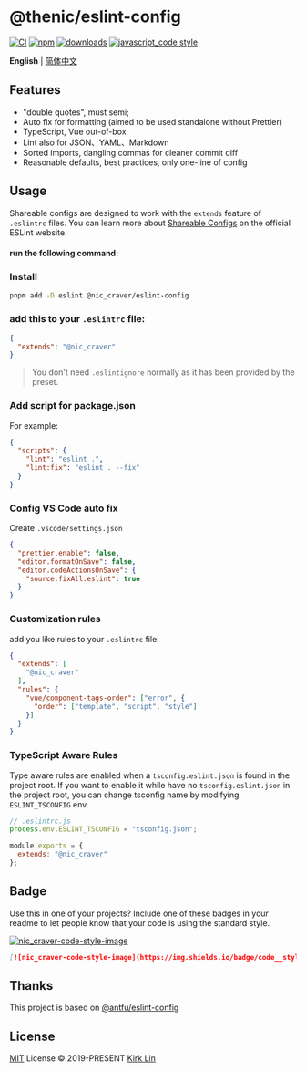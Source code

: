 # @thenic/eslint-config
[![CI][ci-image]][ci-url] [![npm][npm-image]][npm-url] [![downloads][downloads-image]][downloads-url] [![javascript_code style][code-style-image]][code-style-url]

[ci-image]: https://github.com/NicCraver/eslint-config/actions/workflows/release.yml/badge.svg?branch=master
[ci-url]: https://github.com/NicCraver/eslint-config/actions/workflows/release.yml
[npm-image]: https://img.shields.io/npm/v/@nic_craver/eslint-config.svg
[npm-url]: https://npmjs.org/package/@nic_craver/eslint-config
[downloads-image]: https://img.shields.io/npm/dm/@nic_craver/eslint-config.svg
[downloads-url]: https://npmjs.org/package/@nic_craver/eslint-config
[code-style-image]: https://img.shields.io/badge/code__style-@thenic/eslint-config-brightgreen
[code-style-url]: https://github.com/NicCraver/eslint-config/

<div align='left'>
<b>English</b> | <a href="README.zh-cn.md">简体中文</a>
<br>
</div>

## Features

- "double quotes", must semi;
- Auto fix for formatting (aimed to be used standalone without Prettier)
- TypeScript, Vue out-of-box
- Lint also for JSON、YAML、Markdown
- Sorted imports, dangling commas for cleaner commit diff
- Reasonable defaults, best practices, only one-line of config

## Usage

Shareable configs are designed to work with the `extends` feature of `.eslintrc` files.
You can learn more about
[Shareable Configs](http://eslint.org/docs/developer-guide/shareable-configs) on the
official ESLint website.

####  run the following command:

### Install

```bash
pnpm add -D eslint @nic_craver/eslint-config
```
### add this to your `.eslintrc` file:

```json
{
  "extends": "@nic_craver"
}
```

> You don't need `.eslintignore` normally as it has been provided by the preset.

### Add script for package.json

For example:

```json
{
  "scripts": {
    "lint": "eslint .",
    "lint:fix": "eslint . --fix"
  }
}
```

### Config VS Code auto fix

Create `.vscode/settings.json`

```json
{
  "prettier.enable": false,
  "editor.formatOnSave": false,
  "editor.codeActionsOnSave": {
    "source.fixAll.eslint": true
  }
}
```
### Customization rules
add you like rules to your `.eslintrc` file:
```json
{
  "extends": [
    "@nic_craver"
  ],
  "rules": {
    "vue/component-tags-order": ["error", {
      "order": ["template", "script", "style"]
    }]
  }
}
```
### TypeScript Aware Rules

Type aware rules are enabled when a `tsconfig.eslint.json` is found in the project root. If you want to enable it while have no `tsconfig.eslint.json` in the project root, you can change tsconfig name by modifying `ESLINT_TSCONFIG` env.

```js
// .eslintrc.js
process.env.ESLINT_TSCONFIG = "tsconfig.json";

module.exports = {
  extends: "@nic_craver"
};
```


## Badge

Use this in one of your projects? Include one of these badges in your readme to
let people know that your code is using the standard style.


[![nic_craver-code-style-image](https://img.shields.io/badge/code__style-@thenic/eslint-config-brightgreen)](https://github.com/NicCraver/eslint-config/)

```markdown
[![nic_craver-code-style-image](https://img.shields.io/badge/code__style-@thenic/eslint-config-brightgreen)](https://github.com/NicCraver/eslint-config/)
```

[code-style-image]: https://img.shields.io/badge/code__style-@thenic/eslint-config-brightgreen
[code-style-url]: https://github.com/NicCraver/eslint-config/

## Thanks
This project is based on [@antfu/eslint-config](https://github.com/antfu/eslint-config)

## License

[MIT](./LICENSE) License &copy; 2019-PRESENT [Kirk Lin](https://github.com/NicCraver)
